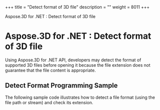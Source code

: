 +++
title = "Detect format of 3D file" 
description = "" 
weight = 8011 
+++

Aspose.3D for .NET : Detect format of 3D file  

# Aspose.3D for .NET : Detect format of 3D file


Using Aspose.3D for .NET API, developers may detect the format of supported 3D files before opening it because the file extension does not guarantee that the file content is appropriate.

## Detect Format Programming Sample

The following sample code illustrates how to detect a file format (using the file path or stream) and check its extension.

